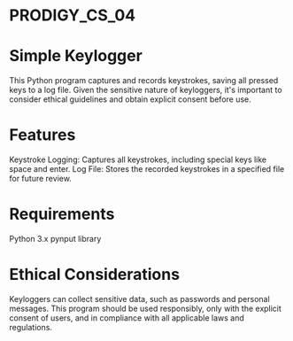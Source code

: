 # PRODIGY_CS_04

# Simple Keylogger
This Python program captures and records keystrokes, saving all pressed keys to a log file. Given the sensitive nature of keyloggers, it's important to consider ethical guidelines and obtain explicit consent before use.

# Features
Keystroke Logging: Captures all keystrokes, including special keys like space and enter.
Log File: Stores the recorded keystrokes in a specified file for future review.

# Requirements
Python 3.x
pynput library

# Ethical Considerations
Keyloggers can collect sensitive data, such as passwords and personal messages. This program should be used responsibly, only with the explicit consent of users, and in compliance with all applicable laws and regulations.
